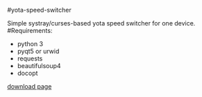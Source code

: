 #yota-speed-switcher

Simple systray/curses-based yota speed switcher for one device.
#Requirements:
* python 3
* pyqt5 or urwid
* requests
* beautifulsoup4
* docopt

[download page](http://pohmelie.github.io/yota-speed-switcher)
